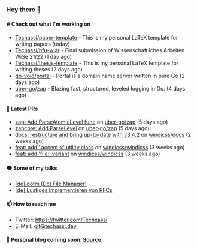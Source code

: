 ### Hey there 👋

#### 🔥 Check out what I'm working on


- [Techassi/paper-template](https://github.com/Techassi/paper-template) - This is my personal LaTeX template for writing papers (today)
- [Techassi/hfu-wiar](https://github.com/Techassi/hfu-wiar) - Final submission of Wissenschaftliches Arbeiten WiSe 21/22 (1 day ago)
- [Techassi/thesis-template](https://github.com/Techassi/thesis-template) - This is my personal LaTeX template for writing theses (2 days ago)
- [go-void/portal](https://github.com/go-void/portal) - Portal is a domain name server written in pure Go (2 days ago)
- [uber-go/zap](https://github.com/uber-go/zap) - Blazing fast, structured, leveled logging in Go. (4 days ago)

#### 🧪 Latest PRs


- [zap: Add ParseAtomicLevel func](https://github.com/uber-go/zap/pull/1048) on [uber-go/zap](https://github.com/uber-go/zap) (5 days ago)
- [zapcore: Add ParseLevel](https://github.com/uber-go/zap/pull/1047) on [uber-go/zap](https://github.com/uber-go/zap) (5 days ago)
- [docs: restructure and bring up-to-date with v3.4.2](https://github.com/windicss/docs/pull/149) on [windicss/docs](https://github.com/windicss/docs) (2 weeks ago)
- [feat: add &#39;.accent-x&#39; utility class](https://github.com/windicss/windicss/pull/637) on [windicss/windicss](https://github.com/windicss/windicss) (3 weeks ago)
- [feat: add &#39;file:&#39; variant](https://github.com/windicss/windicss/pull/636) on [windicss/windicss](https://github.com/windicss/windicss) (3 weeks ago)

#### 🗨 Some of my talks

- [[de] dotm (Dot File Manager)](https://github.com/Techassi/talks/tree/main/2021-06-24)
- [[de] Lustiges Implementieren von RFCs](https://github.com/Techassi/talks/tree/main/2021-12-20)

#### 📫 How to reach me

- Twitter: https://twitter.com/Techxassi
- E-Mail: git@techassi.dev

#### 📃 Personal blog coming soon. [Source](https://github.com/Techassi/blog)
